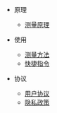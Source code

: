 - 原理
  - [测量原理](zh-cn/principle)
  
- 使用
  - [测量方法](zh-cn/usage)
  - [快捷指令](zh-cn/shortcut)

- 协议
  - [用户协议](zh-cn/agreement)
  - [隐私政策](zh-cn/privacy)
